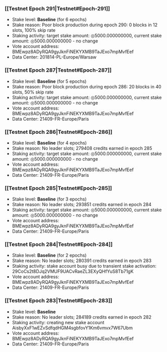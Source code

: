 ### [[Testnet Epoch 291|Testnet#Epoch-291]]
* Stake level: **Baseline** (for 6 epochs)
* Stake reason: Poor block production during epoch 290: 0 blocks in 12 slots, 100% skip rate
* Staking activity: target stake amount: ◎5000.000000000, current stake amount: ◎5000.000000000 - no change
* Vote account address: BMEwpz8ADyRQA9gyJknFiNEKYXMB9TaJExo7mpMvfEef
* Data Center: 201814-PL-Europe/Warsaw
### [[Testnet Epoch 287|Testnet#Epoch-287]]
* Stake level: **Baseline** (for 5 epochs)
* Stake reason: Poor block production during epoch 286: 20 blocks in 40 slots, 50% skip rate
* Staking activity: target stake amount: ◎5000.000000000, current stake amount: ◎5000.000000000 - no change
* Vote account address: BMEwpz8ADyRQA9gyJknFiNEKYXMB9TaJExo7mpMvfEef
* Data Center: 21409-FR-Europe/Paris
### [[Testnet Epoch 286|Testnet#Epoch-286]]
* Stake level: **Baseline** (for 4 epochs)
* Stake reason: No leader slots; 279408 credits earned in epoch 285
* Staking activity: target stake amount: ◎5000.000000000, current stake amount: ◎5000.000000000 - no change
* Vote account address: BMEwpz8ADyRQA9gyJknFiNEKYXMB9TaJExo7mpMvfEef
* Data Center: 21409-FR-Europe/Paris
### [[Testnet Epoch 285|Testnet#Epoch-285]]
* Stake level: **Baseline** (for 3 epochs)
* Stake reason: No leader slots; 293851 credits earned in epoch 284
* Staking activity: target stake amount: ◎5000.000000000, current stake amount: ◎5000.000000000 - no change
* Vote account address: BMEwpz8ADyRQA9gyJknFiNEKYXMB9TaJExo7mpMvfEef
* Data Center: 21409-FR-Europe/Paris
### [[Testnet Epoch 284|Testnet#Epoch-284]]
* Stake level: **Baseline** (for 2 epochs)
* Stake reason: No leader slots; 280391 credits earned in epoch 283
* Staking activity: stake account busy due to transient stake activation: 29CoCs2t8DJq2VMUF9UACvRaeZL3EXyQHfYuS8Tb71gK
* Vote account address: BMEwpz8ADyRQA9gyJknFiNEKYXMB9TaJExo7mpMvfEef
* Data Center: 21409-FR-Europe/Paris
### [[Testnet Epoch 283|Testnet#Epoch-283]]
* Stake level: **Baseline**
* Stake reason: No leader slots; 284189 credits earned in epoch 282
* Staking activity: creating new stake account AisbyXxF1wEZvSdfqdHGM4sgbfovY1Km6vmvx7W67Ubm
* Vote account address: BMEwpz8ADyRQA9gyJknFiNEKYXMB9TaJExo7mpMvfEef
* Data Center: 21409-FR-Europe/Paris